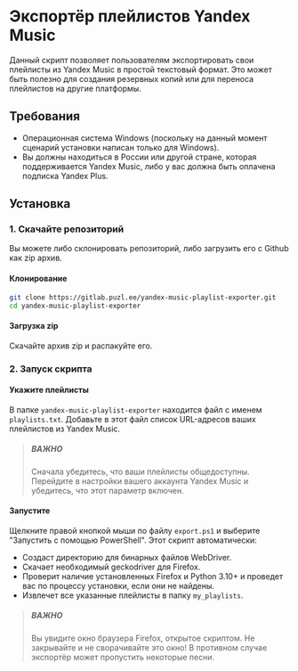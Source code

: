 # Экспортёр плейлистов Yandex Music
Данный скрипт позволяет пользователям экспортировать свои плейлисты из Yandex Music в простой текстовый формат. Это может быть полезно для создания резервных копий или для переноса плейлистов на другие платформы.

## Требования
- Операционная система Windows (поскольку на данный момент сценарий установки написан только для Windows).
- Вы должны находиться в России или другой стране, которая поддерживается Yandex Music, либо у вас должна быть оплачена подписка Yandex Plus.

## Установка
### 1. Скачайте репозиторий
Вы можете либо склонировать репозиторий, либо загрузить его с Github как zip архив.
#### Клонирование
```bash
git clone https://gitlab.puzl.ee/yandex-music-playlist-exporter.git
cd yandex-music-playlist-exporter
```

#### Загрузка zip
Скачайте архив zip и распакуйте его.

### 2. Запуск скрипта

#### Укажите плейлисты
В папке `yandex-music-playlist-exporter` находится файл с именем `playlists.txt`. Добавьте в этот файл список URL-адресов ваших плейлистов из Yandex Music.

> ##### ВАЖНО 
> 
> Сначала убедитесь, что ваши плейлисты общедоступны. Перейдите в настройки вашего аккаунта Yandex Music и убедитесь, что этот параметр включен.

#### Запустите
Щелкните правой кнопкой мыши по файлу `export.ps1` и выберите "Запустить с помощью PowerShell". Этот скрипт автоматически:

- Создаст директорию для бинарных файлов WebDriver.
- Скачает необходимый geckodriver для Firefox.
- Проверит наличие установленных Firefox и Python 3.10+ и проведет вас по процессу установки, если они не найдены.
- Извлечет все указанные плейлисты в папку `my_playlists`.

> ##### ВАЖНО 
> 
> Вы увидите окно браузера Firefox, открытое скриптом. Не закрывайте и не сворачивайте это окно! В противном случае экспортёр может пропустить некоторые песни.
